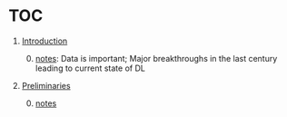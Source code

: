 # TOC

1. [Introduction](./chapter_introduction/)

    0.  [notes](./chapter_introduction/0_notes.md): Data is important; Major breakthroughs in the last century leading to current state of DL

2. [Preliminaries](./chapter_preliminaries/)

    0. [notes](./chapter_preliminaries/0_notes.md)
